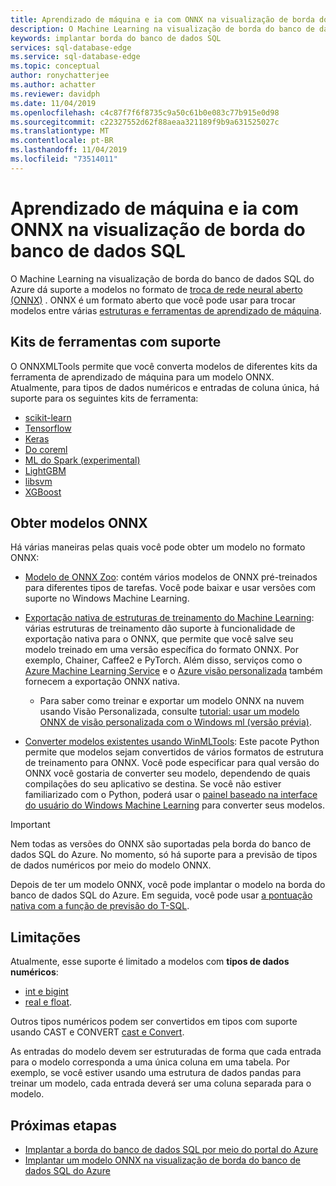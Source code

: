 ```yaml
---
title: Aprendizado de máquina e ia com ONNX na visualização de borda do banco de dados SQL do Azure | Microsoft Docs
description: O Machine Learning na visualização de borda do banco de dados SQL do Azure dá suporte a modelos no formato de troca de rede neural aberto (ONNX). ONNX é um formato aberto que você pode usar para trocar modelos entre várias estruturas e ferramentas de aprendizado de máquina.
keywords: implantar borda do banco de dados SQL
services: sql-database-edge
ms.service: sql-database-edge
ms.topic: conceptual
author: ronychatterjee
ms.author: achatter
ms.reviewer: davidph
ms.date: 11/04/2019
ms.openlocfilehash: c4c87f7f6f8735c9a50c61b0e083c77b915e0d98
ms.sourcegitcommit: c22327552d62f88aeaa321189f9b9a631525027c
ms.translationtype: MT
ms.contentlocale: pt-BR
ms.lasthandoff: 11/04/2019
ms.locfileid: "73514011"
---
```

# <a name="machine-learning-and-ai-with-onnx-in-sql-database-edge-preview"></a>Aprendizado de máquina e ia com ONNX na visualização de borda do banco de dados SQL

O Machine Learning na visualização de borda do banco de dados SQL do Azure dá suporte a modelos no formato de [troca de rede neural aberto (ONNX)](https://onnx.ai/) . ONNX é um formato aberto que você pode usar para trocar modelos entre várias [estruturas e ferramentas de aprendizado de máquina](https://onnx.ai/supported-tools).

## <a name="supported-tool-kits"></a>Kits de ferramentas com suporte

O ONNXMLTools permite que você converta modelos de diferentes kits da ferramenta de aprendizado de máquina para um modelo ONNX. Atualmente, para tipos de dados numéricos e entradas de coluna única, há suporte para os seguintes kits de ferramenta:

* [scikit-learn](https://github.com/onnx/sklearn-onnx)
* [Tensorflow](https://github.com/onnx/tensorflow-onnx)
* [Keras](https://github.com/onnx/keras-onnx)
* [Do coreml](https://github.com/onnx/onnxmltools)
* [ML do Spark (experimental)](https://github.com/onnx/onnxmltools/tree/master/onnxmltools/convert/sparkml)
* [LightGBM](https://github.com/onnx/onnxmltools)
* [libsvm](https://github.com/onnx/onnxmltools)
* [XGBoost](https://github.com/onnx/onnxmltools)

## <a name="get-onnx-models"></a>Obter modelos ONNX

Há várias maneiras pelas quais você pode obter um modelo no formato ONNX:

- [Modelo de ONNX Zoo](https://github.com/onnx/models): contém vários modelos de ONNX pré-treinados para diferentes tipos de tarefas. Você pode baixar e usar versões com suporte no Windows Machine Learning.

- [Exportação nativa de estruturas de treinamento do Machine Learning](https://onnx.ai/supported-tools): várias estruturas de treinamento dão suporte à funcionalidade de exportação nativa para o ONNX, que permite que você salve seu modelo treinado em uma versão específica do formato ONNX. Por exemplo, Chainer, Caffee2 e PyTorch. Além disso, serviços como o [Azure Machine Learning Service](https://azure.microsoft.com/services/machine-learning-service/) e o [Azure visão personalizada](https://docs.microsoft.com/azure/cognitive-services/custom-vision-service/getting-started-build-a-classifier) também fornecem a exportação ONNX nativa.

  - Para saber como treinar e exportar um modelo ONNX na nuvem usando Visão Personalizada, consulte [tutorial: usar um modelo ONNX de visão personalizada com o Windows ml (versão prévia)](https://docs.microsoft.com/azure/cognitive-services/custom-vision-service/custom-vision-onnx-windows-ml).

- [Converter modelos existentes usando WinMLTools](https://docs.microsoft.com/windows/ai/windows-ml/convert-model-winmltools): Este pacote Python permite que modelos sejam convertidos de vários formatos de estrutura de treinamento para ONNX. Você pode especificar para qual versão do ONNX você gostaria de converter seu modelo, dependendo de quais compilações do seu aplicativo se destina. Se você não estiver familiarizado com o Python, poderá usar o [painel baseado na interface do usuário do Windows Machine Learning](https://github.com/Microsoft/Windows-Machine-Learning/tree/master/Tools/WinMLDashboard) para converter seus modelos.

> [!IMPORTANT]
> Nem todas as versões do ONNX são suportadas pela borda do banco de dados SQL do Azure. No momento, só há suporte para a previsão de tipos de dados numéricos por meio do modelo ONNX.

Depois de ter um modelo ONNX, você pode implantar o modelo na borda do banco de dados SQL do Azure. Em seguida, você pode usar [a pontuação nativa com a função de previsão do T-SQL](/sql/advanced-analytics/sql-native-scoring/).

## <a name="limitations"></a>Limitações

Atualmente, esse suporte é limitado a modelos com **tipos de dados numéricos**:

- [int e bigint](https://docs.microsoft.com/sql/t-sql/data-types/int-bigint-smallint-and-tinyint-transact-sql5)
- [real e float](https://docs.microsoft.com/sql/t-sql/data-types/float-and-real-transact-sql).
  
Outros tipos numéricos podem ser convertidos em tipos com suporte usando CAST e CONVERT [cast e Convert](https://docs.microsoft.com/sql/t-sql/functions/cast-and-convert-transact-sql).

As entradas do modelo devem ser estruturadas de forma que cada entrada para o modelo corresponda a uma única coluna em uma tabela. Por exemplo, se você estiver usando uma estrutura de dados pandas para treinar um modelo, cada entrada deverá ser uma coluna separada para o modelo.

## <a name="next-steps"></a>Próximas etapas

- [Implantar a borda do banco de dados SQL por meio do portal do Azure](deploy-portal.md)
- [Implantar um modelo ONNX na visualização de borda do banco de dados SQL do Azure](deploy-onnx.md)